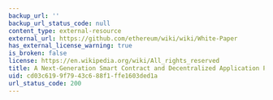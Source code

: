 ```yaml
---
backup_url: ''
backup_url_status_code: null
content_type: external-resource
external_url: https://github.com/ethereum/wiki/wiki/White-Paper
has_external_license_warning: true
is_broken: false
license: https://en.wikipedia.org/wiki/All_rights_reserved
title: A Next-Generation Smart Contract and Decentralized Application Platform
uid: cd03c619-9f79-43c6-88f1-ffe1603ded1a
url_status_code: 200
---
```

